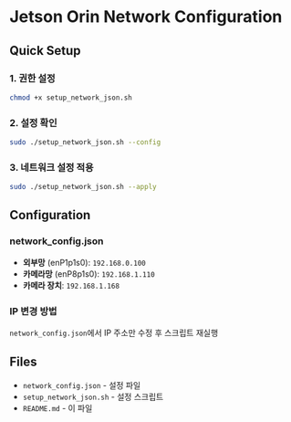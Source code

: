 # Jetson Orin Network Configuration

## Quick Setup

### 1. 권한 설정
```bash
chmod +x setup_network_json.sh
```

### 2. 설정 확인
```bash
sudo ./setup_network_json.sh --config
```

### 3. 네트워크 설정 적용
```bash
sudo ./setup_network_json.sh --apply
```

## Configuration

### network_config.json
- **외부망** (enP1p1s0): `192.168.0.100`
- **카메라망** (enP8p1s0): `192.168.1.110`  
- **카메라 장치**: `192.168.1.168`

### IP 변경 방법
`network_config.json`에서 IP 주소만 수정 후 스크립트 재실행

## Files
- `network_config.json` - 설정 파일
- `setup_network_json.sh` - 설정 스크립트
- `README.md` - 이 파일 